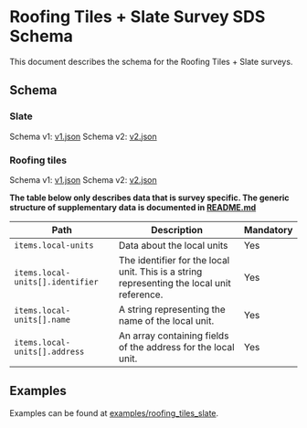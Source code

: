 # Roofing Tiles + Slate Survey SDS Schema

This document describes the schema for the Roofing Tiles + Slate surveys.

## Schema

### Slate

Schema v1: [v1.json](/schemas/slate/v1.json)
Schema v2: [v2.json](/schemas/slate/v2.json)

### Roofing tiles

Schema v1: [v1.json](/schemas/roofing_tiles/v1.json)
Schema v2: [v2.json](/schemas/roofing_tiles/v2.json)

**The table below only describes data that is survey specific. The generic structure of supplementary data is documented in [README.md](/docs/README.md)**

| Path                             | Description                                                                                | Mandatory |
|----------------------------------|--------------------------------------------------------------------------------------------|-----------|
| `items.local-units`              | Data about the local units                                                                 | Yes       |
| `items.local-units[].identifier` | The identifier for the local unit. This is a string representing the local unit reference. | Yes       |
| `items.local-units[].name`       | A string representing the name of the local unit.                                          | Yes       |
| `items.local-units[].address`    | An array containing fields of the address for the local unit.                              | Yes       |

## Examples

Examples can be found at [examples/roofing_tiles_slate](../examples/roofing_tiles_slate).

